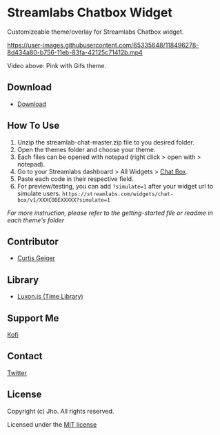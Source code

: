 # Streamlabs Chatbox Widget
Customizeable theme/overlay for Streamlabs Chatbox widget.

https://user-images.githubusercontent.com/65335648/118496278-8d434a80-b756-11eb-83fa-42125c71412b.mp4

Video above: Pink with Gifs theme.

## Download
- [Download](https://github.com/jhoooooo/streamlabs-chat/archive/refs/heads/master.zip)

## How To Use
1. Unzip the streamlab-chat-master.zip file to you desired folder.
1. Open the themes folder and choose your theme.
2. Each files can be opened with notepad (right click > open with > notepad).
3. Go to your Streamlabs dashboard > All Widgets > [Chat Box](https://streamlabs.com/dashboard#/chatbox).
4. Paste each code in their respective field.
5. For preview/testing, you can add `?simulate=1` after your widget url to simulate users.
`https://streamlabs.com/widgets/chat-box/v1/XXXCODEXXXXX?simulate=1`

*For more instruction, please refer to the getting-started file or readme in each theme's folder*


## Contributor
* [Curtis Geiger](https://github.com/curtissimo41)

## Library
* [Luxon.js (Time Library)](https://moment.github.io/luxon/)

## Support Me
[Kofi](https://ko-fi.com/jhooo)

## Contact
[Twitter](https://twitter.com/JHOOOOOOOOOOOOQ)

## License
Copyright (c) Jho. All rights reserved.

Licensed under the [MIT license](https://github.com/metadotmy/streamlabs-chat/blob/master/LICENSE)
